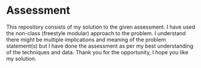 # Assessment
This repository consists of my solution to the given assessment. 
I have used the non-class (freestyle modular) approach to the problem. 
I understand there might be multiple implications and meaning of the problem statement(s) 
but I have done the assessment as per my best understanding of the techniques and data. 
Thank you for the opportunity, I hope you like my solution. 
